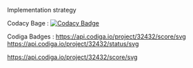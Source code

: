 Implementation strategy

Codacy Bage :
[![Codacy Badge](https://app.codacy.com/project/badge/Grade/5907fab463ad4cfda3db423f5d677aa1)](https://www.codacy.com/gh/sriiikar/M1_Prj/dashboard?utm_source=github.com&amp;utm_medium=referral&amp;utm_content=sriiikar/M1_Prj&amp;utm_campaign=Badge_Grade)


Codiga Badges :
https://api.codiga.io/project/32432/score/svg
https://api.codiga.io/project/32432/status/svg


https://api.codiga.io/project/32432/score/svg
